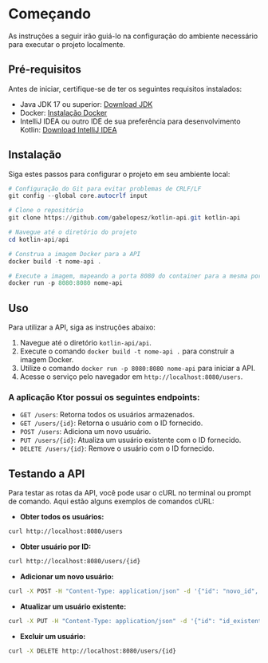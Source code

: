 # Começando

As instruções a seguir irão guiá-lo na configuração do ambiente necessário para executar o projeto localmente.

## Pré-requisitos

Antes de iniciar, certifique-se de ter os seguintes requisitos instalados:

- Java JDK 17 ou superior: [Download JDK](https://www.oracle.com/java/technologies/javase-jdk11-downloads.html)
- Docker: [Instalação Docker](https://docs.docker.com/get-docker/)
- IntelliJ IDEA ou outro IDE de sua preferência para desenvolvimento Kotlin: [Download IntelliJ IDEA](https://www.jetbrains.com/idea/download/)

## Instalação

Siga estes passos para configurar o projeto em seu ambiente local:

```powershell
# Configuração do Git para evitar problemas de CRLF/LF
git config --global core.autocrlf input

# Clone o repositório
git clone https://github.com/gabelopesz/kotlin-api.git kotlin-api

# Navegue até o diretório do projeto
cd kotlin-api/api

# Construa a imagem Docker para a API
docker build -t nome-api .

# Execute a imagem, mapeando a porta 8080 do container para a mesma porta no host
docker run -p 8080:8080 nome-api
```

## Uso

Para utilizar a API, siga as instruções abaixo:

1. Navegue até o diretório `kotlin-api/api`.
2. Execute o comando `docker build -t nome-api .` para construir a imagem Docker.
3. Utilize o comando `docker run -p 8080:8080 nome-api` para iniciar a API.
4. Acesse o serviço pelo navegador em `http://localhost:8080/users`.

### A aplicação Ktor possui os seguintes endpoints:

- `GET /users`: Retorna todos os usuários armazenados.
- `GET /users/{id}`: Retorna o usuário com o ID fornecido.
- `POST /users`: Adiciona um novo usuário.
- `PUT /users/{id}`: Atualiza um usuário existente com o ID fornecido.
- `DELETE /users/{id}`: Remove o usuário com o ID fornecido.

## Testando a API

Para testar as rotas da API, você pode usar o cURL no terminal ou prompt de comando. Aqui estão alguns exemplos de comandos cURL:

- **Obter todos os usuários:**

```bash
curl http://localhost:8080/users
```

- **Obter usuário por ID:**

```bash
curl http://localhost:8080/users/{id}
```

- **Adicionar um novo usuário:**

```bash
curl -X POST -H "Content-Type: application/json" -d '{"id": "novo_id", "firstName": "Name", "lastName": "LastName", "email": "test@example.com"}' http://localhost:8080/users
```

- **Atualizar um usuário existente:**

```bash
curl -X PUT -H "Content-Type: application/json" -d '{"id": "id_existente", "firstName": "Name", "lastName": "LastName", "email": "test@example.com"}' http://localhost:8080/users/1
```

- **Excluir um usuário:**

```bash
curl -X DELETE http://localhost:8080/users/{id}
```

